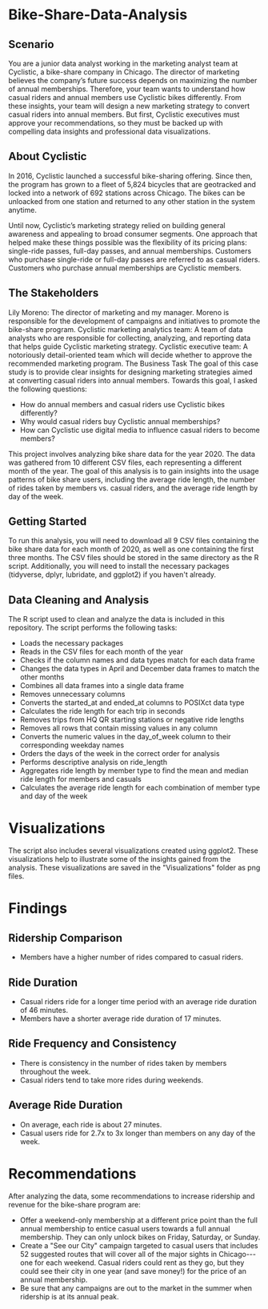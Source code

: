# Bike-Share-Data-Analysis

## Scenario
You are a junior data analyst working in the marketing analyst team at Cyclistic, a bike-share company in Chicago. The director of marketing believes the company’s future success depends on maximizing the number of annual memberships. Therefore, your team wants to understand how casual riders and annual members use Cyclistic bikes differently. From these insights, your team will design a new marketing strategy to convert casual riders into annual members. But first, Cyclistic executives must approve your recommendations, so they must be backed up with compelling data insights and professional data visualizations.

## About Cyclistic
In 2016, Cyclistic launched a successful bike-sharing offering. Since then, the program has grown to a fleet of 5,824 bicycles that are geotracked and locked into a network of 692 stations across Chicago. The bikes can be unloacked from one station and returned to any other station in the system anytime.

Until now, Cyclistic’s marketing strategy relied on building general awareness and appealing to broad consumer segments. One approach that helped make these things possible was the flexibility of its pricing plans: single-ride passes, full-day passes, and annual memberships. Customers who purchase single-ride or full-day passes are referred to as casual riders. Customers who purchase annual memberships are Cyclistic members.

## The Stakeholders
Lily Moreno: The director of marketing and my manager. Moreno is responsible for the development of campaigns and initiatives to promote the bike-share program.
Cyclistic marketing analytics team: A team of data analysts who are responsible for collecting, analyzing, and reporting data that helps guide Cyclistic marketing strategy.
Cyclistic executive team: A notoriously detail-oriented team which will decide whether to approve the recommended marketing program.
The Business Task
The goal of this case study is to provide clear insights for designing marketing strategies aimed at converting casual riders into annual members. Towards this goal, I asked the following questions:

* How do annual members and casual riders use Cyclistic bikes differently?
* Why would casual riders buy Cyclistic annual memberships?
* How can Cyclistic use digital media to influence casual riders to become members?


This project involves analyzing bike share data for the year 2020. The data was gathered from 10 different CSV files, each representing a different month of the year. The goal of this analysis is to gain insights into the usage patterns of bike share users, including the average ride length, the number of rides taken by members vs. casual riders, and the average ride length by day of the week.

## Getting Started
To run this analysis, you will need to download all 9 CSV files containing the bike share data for each month of 2020, as well as one containing the first three months. The CSV files should be stored in the same directory as the R script. Additionally, you will need to install the necessary packages (tidyverse, dplyr, lubridate, and ggplot2) if you haven't already.

## Data Cleaning and Analysis
The R script used to clean and analyze the data is included in this repository. The script performs the following tasks:

* Loads the necessary packages
* Reads in the CSV files for each month of the year
* Checks if the column names and data types match for each data frame
* Changes the data types in April and December data frames to match the other months
* Combines all data frames into a single data frame
* Removes unnecessary columns
* Converts the started_at and ended_at columns to POSIXct data type
* Calculates the ride length for each trip in seconds
* Removes trips from HQ QR starting stations or negative ride lengths
* Removes all rows that contain missing values in any column
* Converts the numeric values in the day_of_week column to their corresponding weekday names
* Orders the days of the week in the correct order for analysis
* Performs descriptive analysis on ride_length
* Aggregates ride length by member type to find the mean and median ride length for members and casuals
* Calculates the average ride length for each combination of member type and day of the week

# Visualizations
The script also includes several visualizations created using ggplot2. These visualizations help to illustrate some of the insights gained from the analysis. 
These visualizations are saved in the "Visualizations" folder as png files.

# Findings
## Ridership Comparison
* Members have a higher number of rides compared to casual riders.
## Ride Duration
* Casual riders ride for a longer time period with an average ride duration of 46 minutes.
* Members have a shorter average ride duration of 17 minutes.
## Ride Frequency and Consistency
* There is consistency in the number of rides taken by members throughout the week.
* Casual riders tend to take more rides during weekends.
## Average Ride Duration
* On average, each ride is about 27 minutes.
* Casual users ride for 2.7x to 3x longer than members on any day of the week.

# Recommendations

After analyzing the data, some recommendations to increase ridership and revenue for the bike-share program are:

* Offer a weekend-only membership at a different price point than the full annual membership to entice casual users towards a full annual membership. They can only unlock bikes on Friday, Saturday, or Sunday.
* Create a "See our City" campaign targeted to casual users that includes 52 suggested routes that will cover all of the major sights in Chicago---one for each weekend. Casual riders could rent as they go, but they could see their city in one year (and save money!) for the price of an annual membership.
* Be sure that any campaigns are out to the market in the summer when ridership is at its annual peak.
